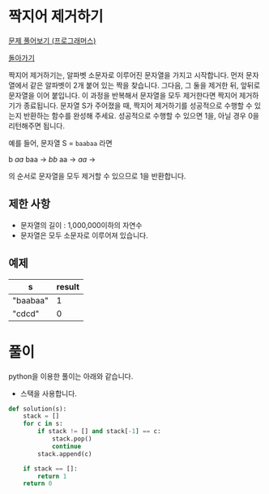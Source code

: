 # 짝지어 제거하기

[문제 풀어보기 (프로그래머스)](https://programmers.co.kr/learn/courses/30/lessons/12973)

[돌아가기](/../)

짝지어 제거하기는, 알파벳 소문자로 이루어진 문자열을 가지고 시작합니다. 먼저 문자열에서 같은 알파벳이 2개 붙어 있는 짝을 찾습니다. 그다음, 그 둘을 제거한 뒤, 앞뒤로 문자열을 이어 붙입니다. 이 과정을 반복해서 문자열을 모두 제거한다면 짝지어 제거하기가 종료됩니다. 문자열 S가 주어졌을 때, 짝지어 제거하기를 성공적으로 수행할 수 있는지 반환하는 함수를 완성해 주세요. 성공적으로 수행할 수 있으면 1을, 아닐 경우 0을 리턴해주면 됩니다.

예를 들어, 문자열 S = `baabaa` 라면

b *aa* baa → *bb* aa → *aa* →

의 순서로 문자열을 모두 제거할 수 있으므로 1을 반환합니다.

## 제한 사항

- 문자열의 길이 : 1,000,000이하의 자연수
- 문자열은 모두 소문자로 이루어져 있습니다.

## 예제

| s | result |
| - | - |
| "baabaa" | 1 |
| "cdcd" | 0 |

# 풀이

python을 이용한 풀이는 아래와 같습니다.

- 스택을 사용합니다.

```python
def solution(s):
    stack = []
    for c in s:
        if stack != [] and stack[-1] == c:
            stack.pop()
            continue
        stack.append(c)

    if stack == []: 
        return 1
    return 0
```